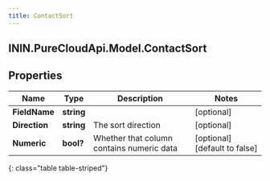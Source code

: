 ```yaml
---
title: ContactSort
---
```

## ININ.PureCloudApi.Model.ContactSort

## Properties

|Name | Type | Description | Notes|
|------------ | ------------- | ------------- | -------------|
| **FieldName** | **string** |  | [optional] |
| **Direction** | **string** | The sort direction | [optional] |
| **Numeric** | **bool?** | Whether that column contains numeric data | [optional] [default to false]|
{: class="table table-striped"}


